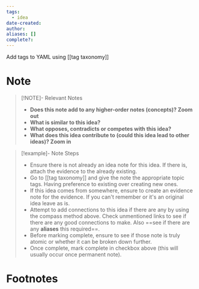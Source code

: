```yaml
---
tags:
  - idea
date-created: 
author: 
aliases: []
complete?:
---
```

Add tags to YAML using [[tag taxonomy]] 


# Note


> [!NOTE]- Relevant Notes
> 
> - **Does this note add to any higher-order notes (concepts)? Zoom out**
> - **What is similar to this idea?**
> - **What opposes, contradicts or competes with this idea?**
> - **What does this idea contribute to (could this idea lead to other ideas)? Zoom in**

> [!example]- Note Steps
> 
> - Ensure there is not already an idea note for this idea. If there is, attach the evidence to the already existing.
> - Go to [[tag taxonomy]] and give the note the appropriate topic tags. Having preference to existing over creating new ones.
> - If this idea comes from somewhere, ensure to create an evidence note for the evidence. If you can't remember or it's an original idea leave as is.
> - Attempt to add connections to this idea if there are any by using the compass method above. Check unmentioned links to see if there are any good connections to make. Also ==see if there are any **aliases** this required==.
> - Before marking complete, ensure to see if those note is truly atomic or whether it can be broken down further.
> - Once complete, mark complete in checkbox above (this will usually occur once permanent note).


# Footnotes